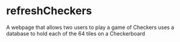 # refreshCheckers
A webpage that allows two users to play a game of Checkers uses a database to hold each of the 64 tiles on a Checkerboard
